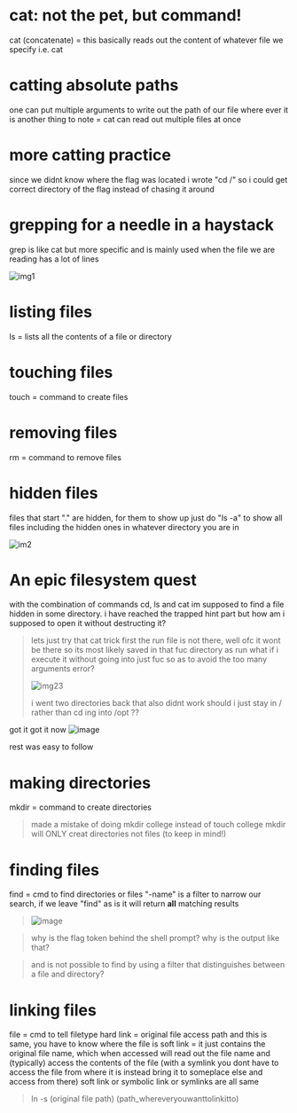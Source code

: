 # cat: not the pet, but command!

cat (concatenate) =  this basically reads out the content of whatever file we specify
i.e. cat <file>

# catting absolute paths

one can put multiple arguments to write out the path of our file where ever it is
another thing to note = cat can read out multiple files at once

# more catting practice

since we didnt know where the flag was located i wrote "cd /" so i could get correct directory of the flag instead of chasing it around

# grepping for a needle in a haystack

grep is like cat but more specific and is mainly used when the file we are reading has a lot of lines

![img1](https://github.com/user-attachments/assets/c06fac02-4a84-4270-8c40-4174267473da)

# listing files

ls = lists all the contents of a file or directory

# touching files

touch = command to create files

# removing files

rm = command to remove files

# hidden files

files that start "." are hidden, for them to show up just do "ls -a" to show all files including the hidden ones in whatever directory you are in

![im2](https://github.com/user-attachments/assets/e2ad0dac-1add-4a25-83b0-d85cb6e321db)

# An epic filesystem quest

with the combination of commands cd, ls and cat im supposed to find a file hidden in some directory. i have reached the trapped hint part but how am i supposed to open it without destructing it? 
> lets just try that cat trick first
> the run file is not there, well ofc it wont be there so its most likely saved in that fuc directory as run what if i execute it without going into just fuc so as to avoid the too many arguments error?
> 
> ![img23](https://github.com/user-attachments/assets/f1836384-24fb-4f75-8325-cdc88bc2bbe4)
>
> i went two directories back that also didnt work should i just stay in / rather than cd ing into /opt ??

got it got it now 
![image](https://github.com/user-attachments/assets/61c03967-dd91-49a4-9be8-7582f98718e0)

rest was easy to follow

# making directories

mkdir = command to create directories
> made a mistake of doing mkdir college instead of touch college
> mkdir will ONLY creat directories not files (to keep in mind!)

# finding files

find = cmd to find directories or files
"-name" is a filter to narrow our search, if we leave "find" as is it will return **all** matching results

> ![image](https://github.com/user-attachments/assets/6e2d1ada-c7e0-4e1d-9cd3-5a45807dc73f)

> why is the flag token behind the shell prompt? why is the output like that?

> and is not possible to find by using a filter that distinguishes between a file and directory?

# linking files

file = cmd to tell filetype
hard link = original file access path and this is same, you have to know where the file is
soft link = it just contains the original file name, which when accessed will read out the file name and (typically) access the contents of the file (with a symlink you dont have to access the file from where it is instead bring it to someplace else and access from there)
soft link or symbolic link or symlinks are all same
> ln -s (original file path) (path_whereveryouwanttolinkitto)

> 
